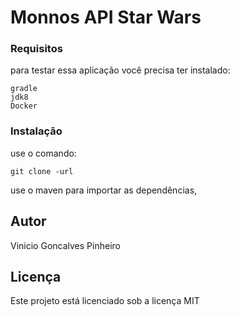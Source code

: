 # Monnos API Star Wars

### Requisitos

para testar essa aplicação você precisa ter instalado:
```
gradle
jdk8
Docker
```

### Instalação

use o comando:

```
git clone -url
```

use o maven para importar as dependências,

## Autor

Vinicio Goncalves Pinheiro


## Licença

Este projeto está licenciado sob a licença MIT
